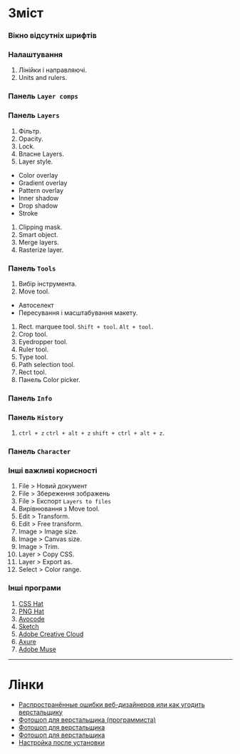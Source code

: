 # Зміст
### Вікно відсутніх шрифтів
### Налаштування
1. Лінійки і направляючі.
1. Units and rulers.

### Панель `Layer comps`
### Панель `Layers`
1. Фільтр.
1. Opacity.
1. Lock.
1. Власне Layers.
1. Layer style.
  - Color overlay
  - Gradient overlay
  - Pattern overlay
  - Inner shadow
  - Drop shadow
  - Stroke
1. Clipping mask.
1. Smart object.
1. Merge layers.
1. Rasterize layer.

### Панель `Tools`
1. Вибір інструмента.
1. Move tool.
  - Автоселект
  - Пересування і масштабування макету.
1. Rect. marquee tool. `Shift + tool`. `Alt + tool`.
1. Crop tool.
1. Eyedropper tool.
1. Ruler tool.
1. Type tool.
1. Path selection tool.
1. Rect tool.
1. Панель Color picker.

### Панель `Info`
### Панель `History`
1. `ctrl + z` `ctrl + alt + z` `shift + ctrl + alt + z`.

### Панель `Character`
### Інші важливі корисності
1. File > Новий документ
1. File > Збереження зображень
1. File > Експорт `Layers to files`
1. Вирівнювання з Move tool.
1. Edit > Transform.
1. Edit > Free transform.
1. Image > Image size.
1. Image > Canvas size.
1. Image > Trim.
1. Layer > Copy CSS.
1. Layer > Export as.
1. Select > Color range.

### Інші програми
1. [CSS Hat](https://csshat.com)
1. [PNG Hat](https://pnghat.com)
1. [Avocode](https://avocode.com)
1. [Sketch](https://www.sketchapp.com)
1. [Adobe Creative Cloud](https://assets.adobe.com)
1. [Axure](http://www.axure.com)
1. [Adobe Muse](http://muse.adobe.com)

---
# Лінки

- [Распространённые ошибки веб-дизайнеров или как угодить верстальщику](https://habrahabr.ru/post/220681/)
- [Фотошоп для верстальщика (программиста)](https://habrahabr.ru/post/272649/)
- [Фотошоп для верстальщика](https://htmlacademy.ru/blog/51-photoshop-for-the-coders)
- [Фотошоп для верстальщика](http://tpverstak.ru/photoshop-dlya-verstaka/)
- [Настройка после установки](https://m.habrahabr.ru/post/319918/)
